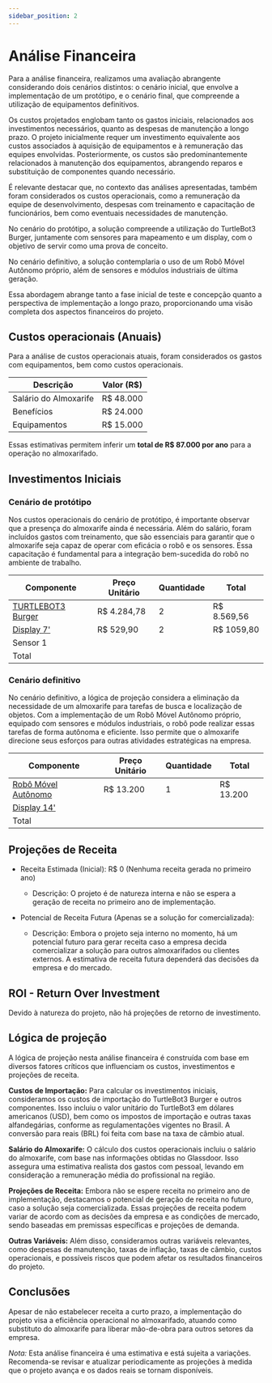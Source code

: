 ```yaml
---
sidebar_position: 2
---
```


# Análise Financeira

Para a análise financeira, realizamos uma avaliação abrangente considerando dois cenários distintos: o cenário inicial, que envolve a implementação de um protótipo, e o cenário final, que compreende a utilização de equipamentos definitivos.

Os custos projetados englobam tanto os gastos iniciais, relacionados aos investimentos necessários, quanto as despesas de manutenção a longo prazo. O projeto inicialmente requer um investimento equivalente aos custos associados à aquisição de equipamentos e à remuneração das equipes envolvidas. Posteriormente, os custos são predominantemente relacionados à manutenção dos equipamentos, abrangendo reparos e substituição de componentes quando necessário.

É relevante destacar que, no contexto das análises apresentadas, também foram considerados os custos operacionais, como a remuneração da equipe de desenvolvimento, despesas com treinamento e capacitação de funcionários, bem como eventuais necessidades de manutenção.

No cenário do protótipo, a solução compreende a utilização do TurtleBot3 Burger, juntamente com sensores para mapeamento e um display, com o objetivo de servir como uma prova de conceito.

No cenário definitivo, a solução contemplaria o uso de um Robô Móvel Autônomo próprio, além de sensores e módulos industriais de última geração.

Essa abordagem abrange tanto a fase inicial de teste e concepção quanto a perspectiva de implementação a longo prazo, proporcionando uma visão completa dos aspectos financeiros do projeto.


## Custos operacionais (Anuais)

Para a análise de custos operacionais atuais, foram considerados os gastos com equipamentos, bem como custos operacionais.

| Descrição | Valor (R$) |
| ----------- | ----------- |
| Salário do Almoxarife |  R$ 48.000 |
| Benefícios | R$ 24.000 |
| Equipamentos | R$ 15.000 |

Essas estimativas permitem inferir um **total de R$ 87.000 por ano** para a operação no almoxarifado.

## Investimentos Iniciais

### Cenário de protótipo

Nos custos operacionais do cenário de protótipo, é importante observar que a presença do almoxarife ainda é necessária. Além do salário, foram incluídos gastos com treinamento, que são essenciais para garantir que o almoxarife seja capaz de operar com eficácia o robô e os sensores. Essa capacitação é fundamental para a integração bem-sucedida do robô no ambiente de trabalho.

| Componente | Preço Unitário | Quantidade | Total | 
| ----------- | ----------- | ----------- | ----------- |
| [TURTLEBOT3 Burger](https://www.robotis.us/turtlebot-3-burger-us/) | R$ 4.284,78 | 2 | R$ 8.569,56 |
| [Display 7'](https://www.rsrobotica.com.br/produto/tela-touch-screen-7-polegadas-800x480-hdmi.html) | R$ 529,90 | 2 | R$ 1059,80 |
| Sensor 1 |  |  |  |
| Total |  |  |  |

### Cenário definitivo

No cenário definitivo, a lógica de projeção considera a eliminação da necessidade de um almoxarife para tarefas de busca e localização de objetos. Com a implementação de um Robô Móvel Autônomo próprio, equipado com sensores e módulos industriais, o robô pode realizar essas tarefas de forma autônoma e eficiente. Isso permite que o almoxarife direcione seus esforços para outras atividades estratégicas na empresa.

| Componente | Preço Unitário | Quantidade | Total | 
| ----------- | ----------- | ----------- | ----------- |
| [Robô Móvel Autônomo](https://bostondynamics.com/solutions/warehouse-automation/) | R$ 13.200 | 1 | R$ 13.200 |
| [Display 14'](https://us.softbankrobotics.com/pepper) |  |  |  |
| Total |  |  |  |

## Projeções de Receita

- Receita Estimada (Inicial): R$ 0 (Nenhuma receita gerada no primeiro ano)

  - Descrição: O projeto é de natureza interna e não se espera a geração de receita no primeiro ano de implementação.

- Potencial de Receita Futura (Apenas se a solução for comercializada):

  - Descrição: Embora o projeto seja interno no momento, há um potencial futuro para gerar receita caso a empresa decida comercializar a solução para outros almoxarifados ou clientes externos. A estimativa de receita futura dependerá das decisões da empresa e do mercado.

## ROI - Return Over Investment

Devido à natureza do projeto, não há projeções de retorno de investimento.


## Lógica de projeção

A lógica de projeção nesta análise financeira é construída com base em diversos fatores críticos que influenciam os custos, investimentos e projeções de receita.

**Custos de Importação:** Para calcular os investimentos iniciais, consideramos os custos de importação do TurtleBot3 Burger e outros componentes. Isso incluiu o valor unitário do TurtleBot3 em dólares americanos (USD), bem como os impostos de importação e outras taxas alfandegárias, conforme as regulamentações vigentes no Brasil. A conversão para reais (BRL) foi feita com base na taxa de câmbio atual.

**Salário do Almoxarife:** O cálculo dos custos operacionais incluiu o salário do almoxarife, com base nas informações obtidas no Glassdoor. Isso assegura uma estimativa realista dos gastos com pessoal, levando em consideração a remuneração média do profissional na região.

**Projeções de Receita:** Embora não se espere receita no primeiro ano de implementação, destacamos o potencial de geração de receita no futuro, caso a solução seja comercializada. Essas projeções de receita podem variar de acordo com as decisões da empresa e as condições de mercado, sendo baseadas em premissas específicas e projeções de demanda.

**Outras Variáveis:** Além disso, consideramos outras variáveis relevantes, como despesas de manutenção, taxas de inflação, taxas de câmbio, custos operacionais, e possíveis riscos que podem afetar os resultados financeiros do projeto.

## Conclusões

Apesar de não estabelecer receita a curto prazo, a implementação do projeto visa a eficiência operacional no almoxarifado, atuando como substituto do almoxarife para liberar mão-de-obra para outros setores da empresa.

*Nota:* Esta análise financeira é uma estimativa e está sujeita a variações. Recomenda-se revisar e atualizar periodicamente as projeções à medida que o projeto avança e os dados reais se tornam disponíveis.